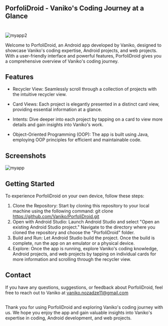 ## PorfoliDroid - Vaniko's Coding Journey at a Glance

#

![myapp2](https://github.com/vanikonozadze/PortfoliDroid/assets/115501603/f2c68f68-e9b0-4d23-a6ce-4994091223f2)

Welcome to PorfoliDroid, an Android app developed by Vaniko,
designed to showcase Vaniko's coding expertise, Android projects,
and web projects. With a user-friendly interface and powerful features,
PorfoliDroid gives you a comprehensive overview of Vaniko's coding journey.

## Features
* Recycler View: Seamlessly scroll through a collection of projects with the intuitive recycler view.

* Card Views: Each project is elegantly presented in a distinct card view, providing essential information at a glance.

* Intents: Dive deeper into each project by tapping on a card to view more details and gain insights into Vaniko's work.

* Object-Oriented Programming (OOP): The app is built using Java, employing OOP principles for efficient and maintainable code.

## Screenshots

![myapp](https://github.com/vanikonozadze/PortfoliDroid/assets/115501603/adc63232-d0a6-44fc-85d2-7059cad143f2)


## Getting Started
To experience PorfoliDroid on your own device, follow these steps:

1) Clone the Repository:
Start by cloning this repository to your local machine using the following command: git clone https://github.com/Vaniko/PorfoliDroid.git
2) Open with Android Studio:
Launch Android Studio and select "Open an existing Android Studio project."
Navigate to the directory where you cloned the repository and choose the "PorfoliDroid" folder.
3) Build and Run:
Let Android Studio build the project. Once the build is complete, run the app on an emulator or a physical device.
4) Explore:
Once the app is running, explore Vaniko's coding knowledge, Android projects,
and web projects by tapping on individual cards for more information and scrolling through the recycler view.


## Contact
If you have any questions, suggestions, or feedback about PorfoliDroid, feel free to reach out to Vaniko at vaniko.nozadze11@gmail.com

## 

Thank you for using PorfoliDroid and exploring Vaniko's coding journey with us.
We hope you enjoy the app and gain valuable insights into Vaniko's expertise in coding, Android development, and web projects.


